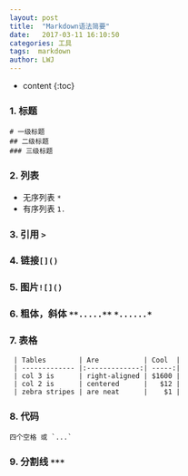```yaml
---
layout: post
title:  "Markdown语法简要"
date:   2017-03-11 16:10:50
categories: 工具
tags:  markdown
author: LWJ
---
```


* content
{:toc}

### 1. 标题

    # 一级标题
    ## 二级标题
    ### 三级标题 
    
### 2. 列表 

   * 无序列表 `* ` 
   * 有序列表 `1. ` 




### 3. 引用 `> `

### 4. 链接`[]()`

### 5. 图片`![]()`

### 6. 粗体，斜体 `**.....**`   `*......*`

### 7. 表格

     | Tables        | Are           | Cool  |
	 | ------------- |:-------------:| -----:|
	 | col 3 is      | right-aligned | $1600 |
	 | col 2 is      | centered      |   $12 |
	 | zebra stripes | are neat      |    $1 |

### 8. 代码 

    四个空格 或 `...`

### 9. 分割线 `***`

